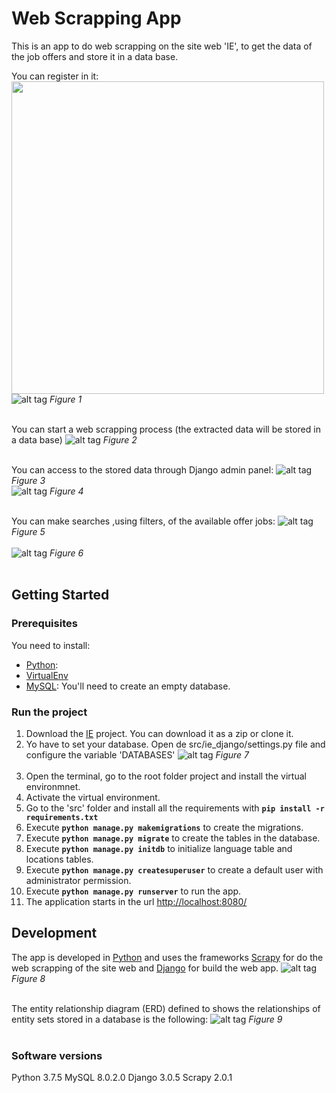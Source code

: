 # Web Scrapping App

This is an app to do web scrapping on the site web 'IE', to get the data of the job offers and store it in a data base.

You can register in it:
<img src="https://github.com/Echeverrias/IE/blob/base/screenshots/signup.png" width="500">
![alt tag](https://github.com/Echeverrias/IE/blob/base/screenshots/signup.png)<!-- .element height="50%" width="50%" -->
       *Figure 1*  <br /><br />

You can start a web scrapping process (the extracted data will be stored in a data base)
![alt tag](https://github.com/Echeverrias/IE/blob/base/screenshots/run_crawler.png)
       *Figure 2*  <br /><br />

You can access to the stored data through Django admin panel:
![alt tag](https://github.com/Echeverrias/IE/blob/base/screenshots/admin_panel1.png)
       *Figure 3*  <br />
![alt tag](https://github.com/Echeverrias/IE/blob/base/screenshots/panel_admin2.png)
       *Figure 4*  <br /><br />

You can make searches ,using filters, of the available offer jobs:
![alt tag](https://github.com/Echeverrias/IE/blob/base/screenshots/offers_list.png)
       *Figure 5*  <br /><br />
![alt tag](https://github.com/Echeverrias/IE/blob/base/screenshots/offers_detail.png)
       *Figure 6*  <br /><br />

## Getting Started
### Prerequisites
You need to install:

- [Python](https://www.python.org/downloads/):
- [VirtualEnv](https://virtualenv.pypa.io/en/latest/index.html)
- [MySQL](http://maven.apache.org/install.html): You'll need to create an empty database.

### Run the project
1. Download the [IE](xxx) project. You can download it as a zip or clone it.
2. Yo have to set your database. Open de src/ie_django/settings.py file and configure the variable 'DATABASES'
![alt tag](https://github.com/Echeverrias/IE/blob/base/screenshots/db_settings.png)
       *Figure 7*  <br /><br />
3. Open the terminal, go to the root folder project and install the virtual environmnet.
4. Activate the virtual environment.
5. Go to the 'src' folder and install all the requirements with **`pip install -r requirements.txt`**
6. Execute **`python manage.py makemigrations`** to create the migrations.
7. Execute **`python manage.py migrate`** to create the tables in the database.
8. Execute **`python manage.py initdb`** to initialize language table and locations tables.
9. Execute **`python manage.py createsuperuser`** to create a default user with administrator permission.
10. Execute **`python manage.py runserver`** to run the app.
11. The application starts in the url [http://localhost:8080/](http://localhost:8080/)


## Development
The app is developed in [Python](https://www.python.org) and uses the frameworks [Scrapy](https://scrapy.org/) for do the web scrapping of the site web and [Django](https://www.djangoproject.com/) for build the web app.
![alt tag](https://github.com/Echeverrias/IE/blob/base/screenshots/sytem_arquitecture.png)
       *Figure 8*  <br /><br />

The entity relationship diagram (ERD) defined to shows the relationships of entity sets stored in a database is the following:
![alt tag](https://github.com/Echeverrias/IE/blob/base/screenshots/ER%20diagram.png)
       *Figure 9*  <br /><br />

### Software versions
Python 3.7.5
MySQL 8.0.2.0
Django 3.0.5
Scrapy 2.0.1
